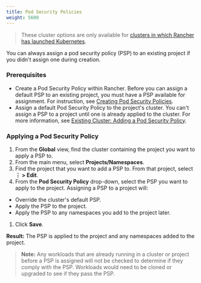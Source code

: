 ```yaml
---
title: Pod Security Policies
weight: 5600
---
```


> These cluster options are only available for [clusters in which Rancher has launched Kubernetes]({{<baseurl>}}/rancher/v2.x/en/cluster-provisioning/rke-clusters/).  

You can always assign a pod security policy (PSP) to an existing project if you didn't assign one during creation.

### Prerequisites

- Create a Pod Security Policy within Rancher. Before you can assign a default PSP to an existing project, you must have a PSP available for assignment. For instruction, see [Creating Pod Security Policies]({{<baseurl>}}/rancher/v2.x/en/admin-settings/pod-security-policies/).
- Assign a default Pod Security Policy to the project's cluster. You can't assign a PSP to a project until one is already applied to the cluster. For more information, see [Existing Cluster: Adding a Pod Security Policy]({{<baseurl>}}/rancher/v2.x/en/k8s-in-rancher/editing-clusters/#adding-changing-a-pod-security-policy).

### Applying a Pod Security Policy

1. From the **Global** view, find the cluster containing the project you want to apply a PSP to.
1. From the main menu, select **Projects/Namespaces**.
1. Find the project that you want to add a PSP to. From that project, select **&#8942; > Edit**.
1. From the **Pod Security Policy** drop-down, select the PSP you want to apply to the project.
  Assigning a PSP to a project will:

  - Override the cluster's default PSP.
  - Apply the PSP to the project.
  - Apply the PSP to any namespaces you add to the project later.

1. Click **Save**.

**Result:** The PSP is applied to the project and any namespaces added to the project.

>**Note:** Any workloads that are already running in a cluster or project before a PSP is assigned will not be checked to determine if they comply with the PSP. Workloads would need to be cloned or upgraded to see if they pass the PSP.